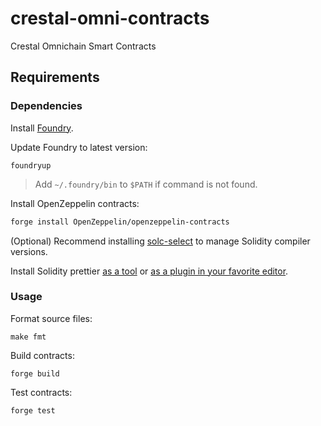 # crestal-omni-contracts
Crestal Omnichain Smart Contracts

## Requirements

### Dependencies

Install [Foundry](https://book.getfoundry.sh/getting-started/installation).

Update Foundry to latest version:
```
foundryup
```
> Add `~/.foundry/bin` to `$PATH` if command is not found.

Install OpenZeppelin contracts:
```bash
forge install OpenZeppelin/openzeppelin-contracts
```

(Optional) Recommend installing [solc-select](https://github.com/crytic/solc-select) to manage Solidity compiler versions.

Install Solidity prettier [as a tool](https://github.com/prettier-solidity/prettier-plugin-solidity) or [as a plugin in your favorite editor](https://prettier.io/docs/en/editors).

### Usage

Format source files:
```
make fmt
```

Build contracts:
```
forge build
```

Test contracts:
```
forge test
```
